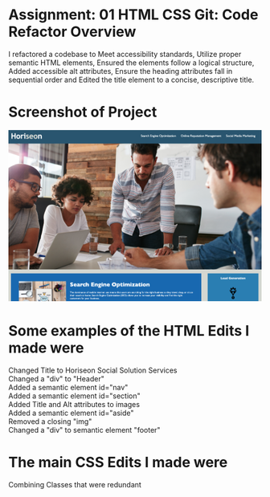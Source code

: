 # Assignment: 01 HTML CSS Git: Code Refactor Overview

I refactored a codebase to Meet accessibility standards, Utilize proper semantic HTML elements, Ensured the elements follow a logical structure, Added accessible alt attributes, Ensure the heading attributes fall in sequential order and Edited the title element to a concise, descriptive title.

# Screenshot of Project
![HW1Screenshot](./assets/images/HW1Screenshot.png)

# Some examples of the HTML Edits I made were
Changed Title to Horiseon Social Solution Services <br>
Changed a "div" to "Header" <br>
Added a semantic element id="nav" <br>
Added a semantic element id="section" <br>
Added Title and Alt attributes to images <br>
Added a semantic element id="aside" <br>
Removed a closing "img" <br>
Changed a "div" to semantic element "footer" <br>

# The main CSS Edits I made were
Combining Classes that were redundant